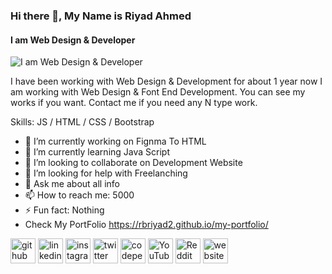 ### Hi there 👋, My Name is Riyad Ahmed
#### I am Web Design & Developer
![I am Web Design & Developer](https://i.ibb.co/ykDhsbY/Untitled-design.gif)

I have been working with Web Design & Development for about 1 year now I am working with Web Design & Font End Development. You can see my works if you want. Contact me if you need any N type work.

Skills: JS / HTML / CSS / Bootstrap

- 🔭 I’m currently working on Fignma To HTML 
- 🌱 I’m currently learning Java Script 
- 👯 I’m looking to collaborate on Development Website 
- 🤔 I’m looking for help with Freelanching 
- 💬 Ask me about all info 
- 📫 How to reach me: 5000 
- ⚡ Fun fact: Nothing 
- Check My PortFolio https://rbriyad2.github.io/my-portfolio/


[<img src='https://cdn.jsdelivr.net/npm/simple-icons@3.0.1/icons/github.svg' alt='github' height='40'>](https://github.com/rbriyad2)  [<img src='https://cdn.jsdelivr.net/npm/simple-icons@3.0.1/icons/linkedin.svg' alt='linkedin' height='40'>](https://www.linkedin.com/in/md-rannu-ahmed-050ba6116/)  [<img src='https://cdn.jsdelivr.net/npm/simple-icons@3.0.1/icons/instagram.svg' alt='instagram' height='40'>](https://www.instagram.com/devsriyad/)  [<img src='https://cdn.jsdelivr.net/npm/simple-icons@3.0.1/icons/twitter.svg' alt='twitter' height='40'>](https://twitter.com/rbriyad2)  [<img src='https://cdn.jsdelivr.net/npm/simple-icons@3.0.1/icons/codepen.svg' alt='codepen' height='40'>](https://codepen.io/rbriyad2)  [<img src='https://cdn.jsdelivr.net/npm/simple-icons@3.0.1/icons/youtube.svg' alt='YouTube' height='40'>](https://www.youtube.com/channel/UCB-5gjCXV0eal3_unIvKjBg)  [<img src='https://cdn.jsdelivr.net/npm/simple-icons@3.0.1/icons/reddit.svg' alt='Reddit' height='40'>](https://www.reddit.com/user/rbriyad2)  [<img src='https://cdn.jsdelivr.net/npm/simple-icons@3.0.1/icons/icloud.svg' alt='website' height='40'>](www.hyipfree.com)  

